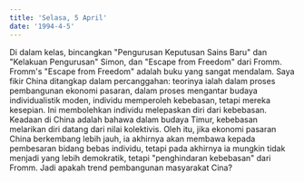 ```yaml
---
title: 'Selasa, 5 April'
date: '1994-4-5'
---
```


Di dalam kelas, bincangkan "Pengurusan Keputusan Sains Baru" dan "Kelakuan Pengurusan" Simon, dan "Escape from Freedom" dari Fromm. Fromm's "Escape from Freedom" adalah buku yang sangat mendalam. Saya fikir China ditangkap dalam percanggahan: teorinya ialah dalam proses pembangunan ekonomi pasaran, dalam proses mengantar budaya individualistik moden, individu memperoleh kebebasan, tetapi mereka kesepian. Ini membolehkan individu melepaskan diri dari kebebasan. Keadaan di China adalah bahawa dalam budaya Timur, kebebasan melarikan diri datang dari nilai kolektivis. Oleh itu, jika ekonomi pasaran China berkembang lebih jauh, ia akhirnya akan membawa kepada pembesaran bidang bebas individu, tetapi pada akhirnya ia mungkin tidak menjadi yang lebih demokratik, tetapi "penghindaran kebebasan" dari Fromm. Jadi apakah trend pembangunan masyarakat Cina?

